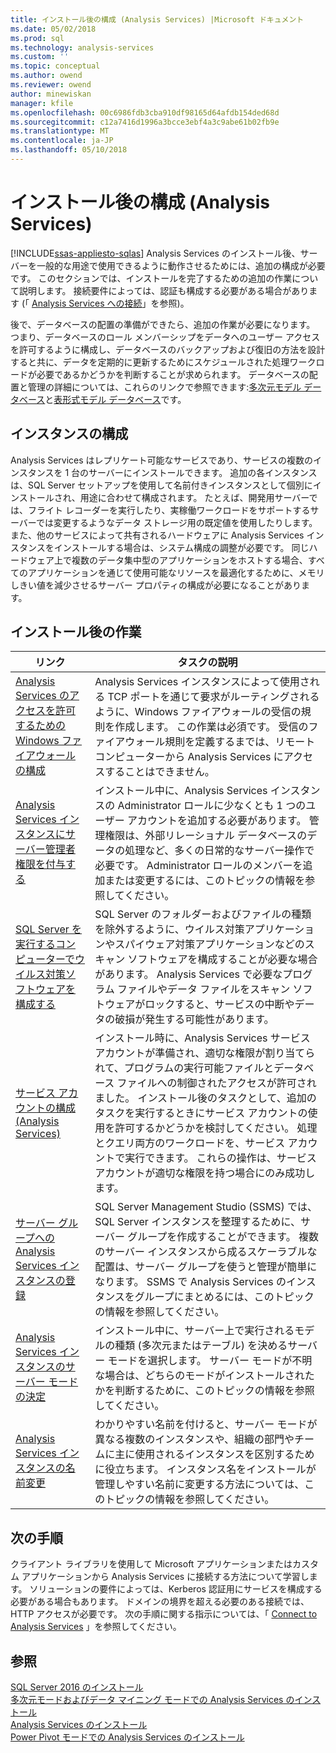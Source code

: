 ```yaml
---
title: インストール後の構成 (Analysis Services) |Microsoft ドキュメント
ms.date: 05/02/2018
ms.prod: sql
ms.technology: analysis-services
ms.custom: ''
ms.topic: conceptual
ms.author: owend
ms.reviewer: owend
author: minewiskan
manager: kfile
ms.openlocfilehash: 00c6986fdb3cba910df98165d64afdb154ded68d
ms.sourcegitcommit: c12a7416d1996a3bcce3ebf4a3c9abe61b02fb9e
ms.translationtype: MT
ms.contentlocale: ja-JP
ms.lasthandoff: 05/10/2018
---
```

# <a name="post-install-configuration-analysis-services"></a>インストール後の構成 (Analysis Services)
[!INCLUDE[ssas-appliesto-sqlas](../../includes/ssas-appliesto-sqlas.md)]
  Analysis Services のインストール後、サーバーを一般的な用途で使用できるように動作させるためには、追加の構成が必要です。 このセクションでは、インストールを完了するための追加の作業について説明します。 接続要件によっては、認証も構成する必要がある場合があります (「 [Analysis Services への接続](../../analysis-services/instances/connect-to-analysis-services.md)」を参照)。  
  
 後で、データベースの配置の準備ができたら、追加の作業が必要になります。 つまり、データベースのロール メンバーシップをデータへのユーザー アクセスを許可するように構成し、データベースのバックアップおよび復旧の方法を設計すると共に、データを定期的に更新するためにスケジュールされた処理ワークロードが必要であるかどうかを判断することが求められます。 データベースの配置と管理の詳細については、これらのリンクで参照できます:[多次元モデル データベース](../../analysis-services/multidimensional-models/multidimensional-model-databases-ssas.md)と[表形式モデル データベース](../../analysis-services/tabular-models/tabular-model-databases-ssas-tabular.md)です。  
  
## <a name="instance-configuration"></a>インスタンスの構成  
 Analysis Services はレプリケート可能なサービスであり、サービスの複数のインスタンスを 1 台のサーバーにインストールできます。 追加の各インスタンスは、SQL Server セットアップを使用して名前付きインスタンスとして個別にインストールされ、用途に合わせて構成されます。 たとえば、開発用サーバーでは、フライト レコーダーを実行したり、実稼働ワークロードをサポートするサーバーでは変更するようなデータ ストレージ用の既定値を使用したりします。 また、他のサービスによって共有されるハードウェアに Analysis Services インスタンスをインストールする場合は、システム構成の調整が必要です。 同じハードウェア上で複数のデータ集中型のアプリケーションをホストする場合、すべてのアプリケーションを通じて使用可能なリソースを最適化するために、メモリしきい値を減少させるサーバー プロパティの構成が必要になることがあります。  
  
## <a name="post-installation-tasks"></a>インストール後の作業  
  
|リンク|タスクの説明|  
|----------|----------------------|  
|[Analysis Services のアクセスを許可するための Windows ファイアウォールの構成](../../analysis-services/instances/configure-the-windows-firewall-to-allow-analysis-services-access.md)|Analysis Services インスタンスによって使用される TCP ポートを通じて要求がルーティングされるように、Windows ファイアウォールの受信の規則を作成します。 この作業は必須です。 受信のファイアウォール規則を定義するまでは、リモート コンピューターから Analysis Services にアクセスすることはできません。|  
|[Analysis Services インスタンスにサーバー管理者権限を付与する](../../analysis-services/instances/grant-server-admin-rights-to-an-analysis-services-instance.md)|インストール中に、Analysis Services インスタンスの Administrator ロールに少なくとも 1 つのユーザー アカウントを追加する必要があります。 管理権限は、外部リレーショナル データベースのデータの処理など、多くの日常的なサーバー操作で必要です。 Administrator ロールのメンバーを追加または変更するには、このトピックの情報を参照してください。|
|[SQL Server を実行するコンピューターでウイルス対策ソフトウェアを構成する](https://support.microsoft.com/kb/309422) |SQL Server のフォルダーおよびファイルの種類を除外するように、ウイルス対策アプリケーションやスパイウェア対策アプリケーションなどのスキャン ソフトウェアを構成することが必要な場合があります。 Analysis Services で必要なプログラム ファイルやデータ ファイルをスキャン ソフトウェアがロックすると、サービスの中断やデータの破損が発生する可能性があります。 |
|[サービス アカウントの構成 (Analysis Services)](../../analysis-services/instances/configure-service-accounts-analysis-services.md)|インストール時に、Analysis Services サービス アカウントが準備され、適切な権限が割り当てられて、プログラムの実行可能ファイルとデータベース ファイルへの制御されたアクセスが許可されました。 インストール後のタスクとして、追加のタスクを実行するときにサービス アカウントの使用を許可するかどうかを検討してください。 処理とクエリ両方のワークロードを、サービス アカウントで実行できます。 これらの操作は、サービス アカウントが適切な権限を持つ場合にのみ成功します。|  
|[サーバー グループへの Analysis Services インスタンスの登録](../../analysis-services/instances/register-an-analysis-services-instance-in-a-server-group.md)|SQL Server Management Studio (SSMS) では、SQL Server インスタンスを整理するために、サーバー グループを作成することができます。 複数のサーバー インスタンスから成るスケーラブルな配置は、サーバー グループを使うと管理が簡単になります。 SSMS で Analysis Services のインスタンスをグループにまとめるには、このトピックの情報を参照してください。|  
|[Analysis Services インスタンスのサーバー モードの決定](../../analysis-services/instances/determine-the-server-mode-of-an-analysis-services-instance.md)|インストール中に、サーバー上で実行されるモデルの種類 (多次元またはテーブル) を決めるサーバー モードを選択します。 サーバー モードが不明な場合は、どちらのモードがインストールされたかを判断するために、このトピックの情報を参照してください。|  
|[Analysis Services インスタンスの名前変更](../../analysis-services/instances/rename-an-analysis-services-instance.md)|わかりやすい名前を付けると、サーバー モードが異なる複数のインスタンスや、組織の部門やチームに主に使用されるインスタンスを区別するために役立ちます。 インスタンス名をインストールが管理しやすい名前に変更する方法については、このトピックの情報を参照してください。|  
  
## <a name="next-steps"></a>次の手順  
 クライアント ライブラリを使用して Microsoft アプリケーションまたはカスタム アプリケーションから Analysis Services に接続する方法について学習します。 ソリューションの要件によっては、Kerberos 認証用にサービスを構成する必要がある場合もあります。 ドメインの境界を超える必要のある接続では、HTTP アクセスが必要です。 次の手順に関する指示については、「 [Connect to Analysis Services](../../analysis-services/instances/connect-to-analysis-services.md) 」を参照してください。  
  
## <a name="see-also"></a>参照  
 [SQL Server 2016 のインストール](../../database-engine/install-windows/installation-for-sql-server-2016.md)   
 [多次元モードおよびデータ マイニング モードでの Analysis Services のインストール](http://msdn.microsoft.com/library/8a1f33e8-2bd6-4fb8-bd46-c86f2a067f60)   
 [Analysis Services のインストール](../../analysis-services/instances/install-windows/install-analysis-services.md)   
 [Power Pivot モードでの Analysis Services のインストール](../../analysis-services/instances/install-windows/install-analysis-services-in-power-pivot-mode.md)  
  
  
